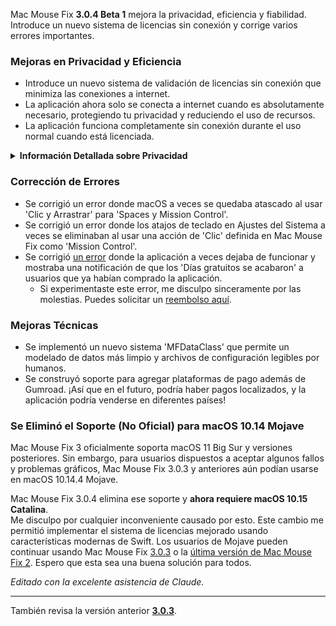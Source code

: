 Mac Mouse Fix **3.0.4 Beta 1** mejora la privacidad, eficiencia y fiabilidad.\
Introduce un nuevo sistema de licencias sin conexión y corrige varios errores importantes.

### Mejoras en Privacidad y Eficiencia

- Introduce un nuevo sistema de validación de licencias sin conexión que minimiza las conexiones a internet.
- La aplicación ahora solo se conecta a internet cuando es absolutamente necesario, protegiendo tu privacidad y reduciendo el uso de recursos.
- La aplicación funciona completamente sin conexión durante el uso normal cuando está licenciada.

<details>
<summary><b>Información Detallada sobre Privacidad</b></summary>
Las versiones anteriores validaban las licencias en línea en cada inicio, permitiendo potencialmente que los registros de conexión se almacenaran en servidores de terceros (GitHub y Gumroad). El nuevo sistema elimina las conexiones innecesarias – después de la activación inicial de la licencia, solo se conecta a internet si los datos locales de la licencia están dañados.
<br><br>
Aunque yo nunca registré el comportamiento del usuario personalmente, el sistema anterior teóricamente permitía que los servidores de terceros registraran direcciones IP y tiempos de conexión. Gumroad también podía registrar tu clave de licencia y potencialmente correlacionarla con cualquier información personal que hubieran guardado sobre ti cuando compraste Mac Mouse Fix.
<br><br>
No consideré estos sutiles problemas de privacidad cuando construí el sistema de licencias original, pero ahora, ¡Mac Mouse Fix es tan privado y libre de internet como es posible!
<br><br>
Consulta también la <a href=https://gumroad.com/privacy>política de privacidad de Gumroad</a> y este <a href=https://github.com/noah-nuebling/mac-mouse-fix/issues/976#issuecomment-2140955801>comentario mío en GitHub</a>.

</details>

### Corrección de Errores

- Se corrigió un error donde macOS a veces se quedaba atascado al usar 'Clic y Arrastrar' para 'Spaces y Mission Control'.
- Se corrigió un error donde los atajos de teclado en Ajustes del Sistema a veces se eliminaban al usar una acción de 'Clic' definida en Mac Mouse Fix como 'Mission Control'.
- Se corrigió [un error](https://github.com/noah-nuebling/mac-mouse-fix/issues?q=state%3Aopen%20label%3A%22%27Free%20days%20are%20over%27%20bug%22) donde la aplicación a veces dejaba de funcionar y mostraba una notificación de que los 'Días gratuitos se acabaron' a usuarios que ya habían comprado la aplicación.
    - Si experimentaste este error, me disculpo sinceramente por las molestias. Puedes solicitar un [reembolso aquí](https://redirect.macmousefix.com/?message=&target=mmf-apply-for-refund).

### Mejoras Técnicas

- Se implementó un nuevo sistema 'MFDataClass' que permite un modelado de datos más limpio y archivos de configuración legibles por humanos.
- Se construyó soporte para agregar plataformas de pago además de Gumroad. ¡Así que en el futuro, podría haber pagos localizados, y la aplicación podría venderse en diferentes países!

### Se Eliminó el Soporte (No Oficial) para macOS 10.14 Mojave

Mac Mouse Fix 3 oficialmente soporta macOS 11 Big Sur y versiones posteriores. Sin embargo, para usuarios dispuestos a aceptar algunos fallos y problemas gráficos, Mac Mouse Fix 3.0.3 y anteriores aún podían usarse en macOS 10.14.4 Mojave.

Mac Mouse Fix 3.0.4 elimina ese soporte y **ahora requiere macOS 10.15 Catalina**.\
Me disculpo por cualquier inconveniente causado por esto. Este cambio me permitió implementar el sistema de licencias mejorado usando características modernas de Swift. Los usuarios de Mojave pueden continuar usando Mac Mouse Fix [3.0.3](https://github.com/noah-nuebling/mac-mouse-fix/releases/tag/3.0.3) o la [última versión de Mac Mouse Fix 2](https://redirect.macmousefix.com/?target=mmf2-latest). Espero que esta sea una buena solución para todos.

*Editado con la excelente asistencia de Claude.*

---

También revisa la versión anterior [**3.0.3**](https://github.com/noah-nuebling/mac-mouse-fix/releases/tag/3.0.3).